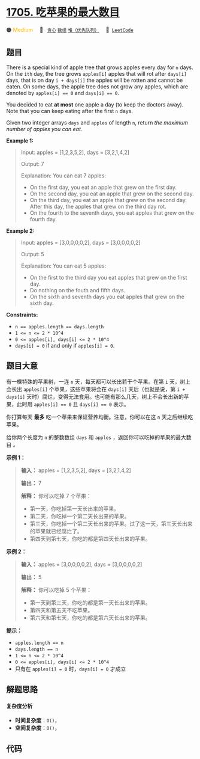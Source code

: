 # [1705. 吃苹果的最大数目](https://leetcode.com/problems/maximum-number-of-eaten-apples)

🟠 <font color=#ffb800>Medium</font>&emsp; 🔖&ensp; [`贪心`](/leetcode/outline/tag/greedy.md) [`数组`](/leetcode/outline/tag/array.md) [`堆（优先队列）`](/leetcode/outline/tag/heap-priority-queue.md)&emsp; 🔗&ensp;[`LeetCode`](https://leetcode.com/problems/maximum-number-of-eaten-apples)


## 题目

There is a special kind of apple tree that grows apples every day for `n`
days. On the `ith` day, the tree grows `apples[i]` apples that will rot after
`days[i]` days, that is on day `i + days[i]` the apples will be rotten and
cannot be eaten. On some days, the apple tree does not grow any apples, which
are denoted by `apples[i] == 0` and `days[i] == 0`.

You decided to eat **at most** one apple a day (to keep the doctors away).
Note that you can keep eating after the first `n` days.

Given two integer arrays `days` and `apples` of length `n`, return _the
maximum number of apples you can eat._



**Example 1:**

> Input: apples = [1,2,3,5,2], days = [3,2,1,4,2]
> 
> Output: 7
> 
> Explanation: You can eat 7 apples:
> - On the first day, you eat an apple that grew on the first day.
> - On the second day, you eat an apple that grew on the second day.
> - On the third day, you eat an apple that grew on the second day. After this day, the apples that grew on the third day rot.
> - On the fourth to the seventh days, you eat apples that grew on the fourth day.

**Example 2:**

> Input: apples = [3,0,0,0,0,2], days = [3,0,0,0,0,2]
> 
> Output: 5
> 
> Explanation: You can eat 5 apples:
> - On the first to the third day you eat apples that grew on the first day.
> - Do nothing on the fouth and fifth days.
> - On the sixth and seventh days you eat apples that grew on the sixth day.

**Constraints:**

  * `n == apples.length == days.length`
  * `1 <= n <= 2 * 10^4`
  * `0 <= apples[i], days[i] <= 2 * 10^4`
  * `days[i] = 0` if and only if `apples[i] = 0`.


## 题目大意

有一棵特殊的苹果树，一连 `n` 天，每天都可以长出若干个苹果。在第 `i` 天，树上会长出 `apples[i]` 个苹果，这些苹果将会在
`days[i]` 天后（也就是说，第 `i + days[i]` 天时）腐烂，变得无法食用。也可能有那么几天，树上不会长出新的苹果，此时用
`apples[i] == 0` 且 `days[i] == 0` 表示。

你打算每天 **最多** 吃一个苹果来保证营养均衡。注意，你可以在这 `n` 天之后继续吃苹果。

给你两个长度为 `n` 的整数数组 `days` 和 `apples` ，返回你可以吃掉的苹果的最大数目 _。_

**示例 1：**

> 
> 
> 
> 
> 
> **输入：** apples = [1,2,3,5,2], days = [3,2,1,4,2]
> 
> **输出：** 7
> 
> **解释：** 你可以吃掉 7 个苹果：
> - 第一天，你吃掉第一天长出来的苹果。
> - 第二天，你吃掉一个第二天长出来的苹果。
> - 第三天，你吃掉一个第二天长出来的苹果。过了这一天，第三天长出来的苹果就已经腐烂了。
> - 第四天到第七天，你吃的都是第四天长出来的苹果。
> 
> 

**示例 2：**

> 
> 
> 
> 
> 
> **输入：** apples = [3,0,0,0,0,2], days = [3,0,0,0,0,2]
> 
> **输出：** 5
> 
> **解释：** 你可以吃掉 5 个苹果：
> - 第一天到第三天，你吃的都是第一天长出来的苹果。
> - 第四天和第五天不吃苹果。
> - 第六天和第七天，你吃的都是第六天长出来的苹果。
> 
> 

**提示：**

  * `apples.length == n`
  * `days.length == n`
  * `1 <= n <= 2 * 10^4`
  * `0 <= apples[i], days[i] <= 2 * 10^4`
  * 只有在 `apples[i] = 0` 时，`days[i] = 0` 才成立


## 解题思路

#### 复杂度分析

- **时间复杂度**：`O()`，
- **空间复杂度**：`O()`，

## 代码

```javascript

```